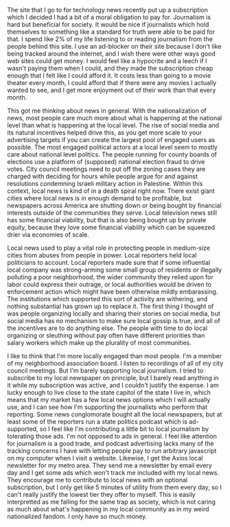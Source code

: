 The site that I go to for technology news recently put up a subscription which I decided I had a bit of a moral obligation to pay for. Journalism is hard but beneficial for society. It would be nice if journalists which hold themselves to something like a standard for truth were able to be paid for that. I spend like 2% of my life listening to or reading journalism from the people behind this site. I use an ad-blocker on their site because I don't like being tracked around the internet, and I wish there were other ways good web sites could get money. I would feel like a hypocrite and a leech if I wasn't paying them when I could, and they made the subscription cheap enough that I felt like I could afford it. It costs less than going to a movie theater every month, I could afford that if there were any movies I actually wanted to see, and I get more enjoyment out of their work than that every month.

This got me thinking about news in general. With the nationalization of news, most people care much more about what is happening at the national level than what is happening at the local level. The rise of social media and its natural incentives helped drive this, as you get more scale to your advertising targets if you can create the largest pool of engaged users as possible. The most engaged political actors at a local level seem to mostly care about national level politics. The people running for county boards of elections use a platform of (supposed) national election fraud to drive votes. City council meetings need to put off the zoning cases they are charged with deciding for hours while people argue for and against resolutions condemning Israeli military action in Palestine. Within this context, local news is kind of in a death spiral right now. There exist giant cities where local news is in enough demand to be profitable, but newspapers across America are shutting down or being bought by financial interests outside of the communities they serve. Local television news still has some financial viability, but that is also being bought up by private equity, because they love some financial viability which can be squeezed drier via economies of scale.

Local news used to play a vital role in protecting people in medium-size cities from abuses from people in power. Local reporters held local politicians to account. Local reporters made sure that if some influential local company was strong-arming some small group of residents or illegally polluting a poor neighborhood, the wider community they relied upon for labor could express their outrage, or local authorities would be driven to enforcement action which might have been otherwise mildly embarassing. The institutions which supported this sort of activity are withering, and nothing substantial has grown up to replace it. The first thing I thought of was people organizing locally and sharing their stories on social media, but social media has no mechanism to make sure local gossip is true, and all of the incentives are to do anything else. The people with time to do local organizing or sleuthing without pay often have different priorities than salary workers which make up the plurality of most communities.

I like to think that I'm more locally engaged than most people. I'm a member of my neighborhood association board. I listen to recordings of all of my city council meetings. But I'm barely supporting local journalism. I tried to subscribe to my local newspaper on principle, but I barely read anything in it while my subscription was active, and I couldn't justify the expense. I am lucky enough to live close to the state capitol of the state I live in, which means that my market has a few local news options which I will actually use, and I can see how I'm supporting the journalists who perform that reporting. Some news conglomorate bought all the local newspapers, but at least some of the reporters run a state politics podcast which is ad-supported, so I feel like I'm contributing a little bit to local journalism by tolerating those ads. I'm not opposed to ads in general. I feel like attention for journalism is a good trade, and podcast advertising lacks many of the tracking concerns I have with letting people pay to run arbitrary javascript on my computer when I visit a website. Likewise, I get the Axios local newsletter for my metro area. They send me a newsletter by email every day and I get some ads which won't track me included with my local news. They encourage me to contribute to local news with an optional subscription, but I only get like 5 minutes of utility from them every day, so I can't really justify the lowest tier they offer to myself. This is easily interpretted as me falling for the same trap as society, which is not caring as much about what's happening in my local community as in my weird nationalized fandom. I only have so much money.
